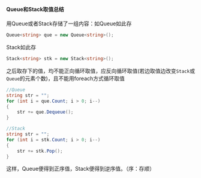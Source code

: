 #### Queue和Stack取值总结

用Queue或者Stack存储了一组内容：如Queue如此存

```c#
Queue<string> que = new Queue<string>();
```

Stack如此存

```c#
Stack<string> stk = new Stack<string>();
```

之后取存下的值，均不能正向循环取值，应反向循环取值(若边取值边改变`Stack`或`Queue`的元素个数)，且不能用foreach方式循环取值

```c#
//Queue
string str = "";
for (int i = que.Count; i > 0; i--)
{
	str += que.Dequeue();
}

//Stack
string str = "";
for (int i = stk.Count; i > 0; i--)
{
	str += stk.Pop();
}

```

这样，Queue便得到正序值，Stack便得到逆序值。（序：存顺）